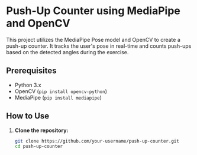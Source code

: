 # Push-Up Counter using MediaPipe and OpenCV

This project utilizes the MediaPipe Pose model and OpenCV to create a push-up counter. It tracks the user's pose in real-time and counts push-ups based on the detected angles during the exercise.

## Prerequisites

- Python 3.x
- OpenCV (`pip install opencv-python`)
- MediaPipe (`pip install mediapipe`)

## How to Use

1. **Clone the repository:**

   ```bash
   git clone https://github.com/your-username/push-up-counter.git
   cd push-up-counter

   
